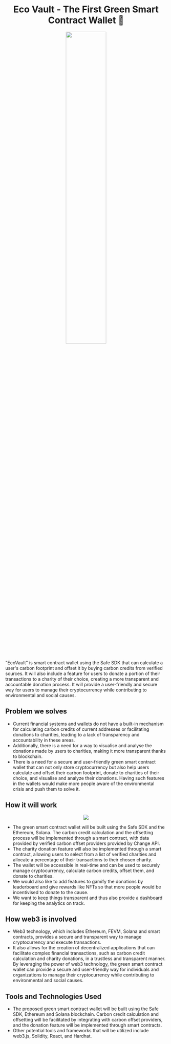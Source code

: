 <h1 align="center"> Eco Vault - The First Green Smart Contract Wallet 🌿 </h1>

<p align="center"> <img src="https://user-images.githubusercontent.com/43074241/224484638-9cf89030-577e-447b-a220-83c1e8c5239f.png" height="50%" width="50%"/> </p>


"EcoVault" is smart contract wallet using the Safe SDK that can calculate a user's carbon footprint and offset it by buying carbon credits from verified sources. It will also include a feature for users to donate a portion of their transactions to a charity of their choice, creating a more transparent and accountable donation process. It will provide a user-friendly and secure way for users to manage their cryptocurrency while contributing to environmental and social causes.


## Problem we solves

- Current financial systems and wallets do not have a built-in mechanism for calculating carbon credits of current addresses or facilitating donations to charities, leading to a lack of transparency and accountability in these areas. 
- Additionally, there is a need for a way to visualise and analyse the donations made by users to charities, making it more transparent thanks to blockchain. 
- There is a need for a secure and user-friendly green smart contract wallet that can not only store cryptocurrency but also help users calculate and offset their carbon footprint, donate to charities of their choice, and visualise and analyze their donations.
Having such features in the wallets would make more people aware of the environmental crisis and push them to solve it. 


## How it will work 

<p align="center"> <img src="https://user-images.githubusercontent.com/43074241/224485138-a971f7ad-f9ed-4ab6-ba5a-d12f17a42a0a.png"/> </p>

- The green smart contract wallet will be built using the Safe SDK and the Ethereum, Solana. The carbon credit calculation and the offsetting process will be implemented through a smart contract, with data provided by verified carbon offset providers provided by Change API. 
- The charity donation feature will also be implemented through a smart contract, allowing users to select from a list of verified charities and allocate a percentage of their transactions to their chosen charity. 
- The wallet will be accessible in real-time and can be used to securely manage cryptocurrency, calculate carbon credits, offset them, and donate to charities.
- We would also like to add features to gamify the donations by leaderboard and give rewards like NFTs so that more people would be incentivised to donate to the cause. 
- We want to keep things transparent and thus also provide a dashboard for keeping the analytics on track. 


## How web3 is involved

- Web3 technology, which includes Ethereum, FEVM, Solana and smart contracts, provides a secure and transparent way to manage cryptocurrency and execute transactions. 
- It also allows for the creation of decentralized applications that can facilitate complex financial transactions, such as carbon credit calculation and charity donations, in a trustless and transparent manner. By leveraging the power of web3 technology, the green smart contract wallet can provide a secure and user-friendly way for individuals and organizations to manage their cryptocurrency while contributing to environmental and social causes.


## Tools and Technologies Used

- The proposed green smart contract wallet will be built using the Safe SDK, Ethereum and Solana blockchain. Carbon credit calculation and offsetting will be facilitated by integrating with carbon offset providers, and the donation feature will be implemented through smart contracts. 
- Other potential tools and frameworks that will be utilized include web3.js, Solidity, React, and Hardhat.


